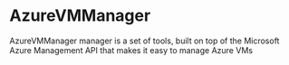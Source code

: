 ﻿# AzureVMManager

AzureVMManager manager is a set of tools, built on top of the Microsoft Azure Management API that makes it easy to manage Azure VMs
